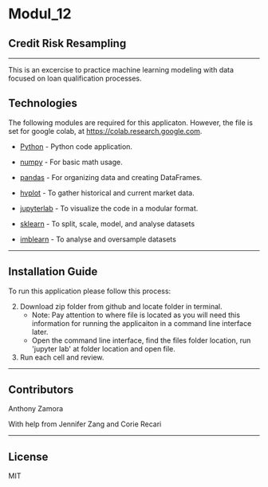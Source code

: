 # Modul_12

## Credit Risk Resampling
---

This is an excercise to practice machine learning modeling with data focused on loan qualification processes.

## Technologies

The following modules are required for this applicaton.  However, the file is set for google colab, at https://colab.research.google.com.


* [Python](https://www.python.org/downloads/) - Python code application.

* [numpy](https://pypi.org/project/numpy/) - For basic math usage.

* [pandas](https://github.com/pandas-dev/pandas) - For organizing data and creating DataFrames.

* [hvplot](https://pypi.org/project/hvplot/) - To gather historical and current market data. 

* [jupyterlab](https://jupyter.org/install.html) - To visualize the code in a modular format. 

* [sklearn](https://scikit-learn.org/stable/) - To split, scale, model, and analyse datasets

* [imblearn](https://imbalanced-learn.org/stable/) - To analyse and oversample datasets


---

## Installation Guide

To run this application please follow this process:

2. Download zip folder from github and locate folder in terminal.
    - Note: Pay attention to where file is located as you will need this information for running the applicaiton in a command line interface later.
    - Open the command line interface, find the files folder location, run 'jupyter lab' at folder location and open file.
3. Run each cell and review.

---

## Contributors

Anthony Zamora

With help from Jennifer Zang and Corie Recari

  
---

## License

MIT

